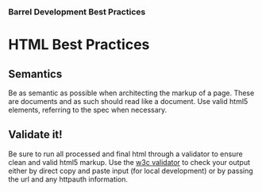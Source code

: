 ### Barrel Development Best Practices

# HTML Best Practices

## Semantics
Be as semantic as possible when architecting the markup of a page. These are documents and as such should read like a document. Use valid html5 elements, referring to the spec when necessary. 

## Validate it!
Be sure to run all processed and final html through a validator to ensure clean and valid html5 markup. Use the [w3c validator](http://validator.w3.org/) to check your output either by direct copy and paste input (for local development) or by passing the url and any httpauth information.
